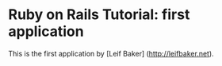 # Ruby on Rails Tutorial: first application

This is the first application
by [Leif Baker] (http://leifbaker.net).
